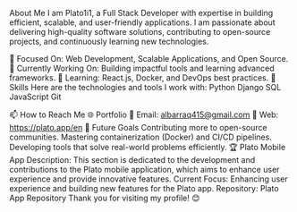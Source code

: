 About Me
I am Plato1i1, a Full Stack Developer with expertise in building efficient, scalable, and user-friendly applications. I am passionate about delivering high-quality software solutions, contributing to open-source projects, and continuously learning new technologies.

🌟 Focused On: Web Development, Scalable Applications, and Open Source.
🔭 Currently Working On: Building impactful tools and learning advanced frameworks.
📖 Learning: React.js, Docker, and DevOps best practices.
🚀 Skills
Here are the technologies and tools I work with:
Python
Django
SQL
JavaScript
Git

📫 How to Reach Me
🌐 Portfolio
📧 Email: albarraq415@gmail.com
💼 Web: https://plato.app/en
🎯 Future Goals
Contributing more to open-source communities.
Mastering containerization (Docker) and CI/CD pipelines.
Developing tools that solve real-world problems efficiently.
🏆 Plato Mobile App
Description: This section is dedicated to the development and contributions to the Plato mobile application, which aims to enhance user experience and provide innovative features.
Current Focus: Enhancing user experience and building new features for the Plato app.
Repository: Plato App Repository
Thank you for visiting my profile! 😊